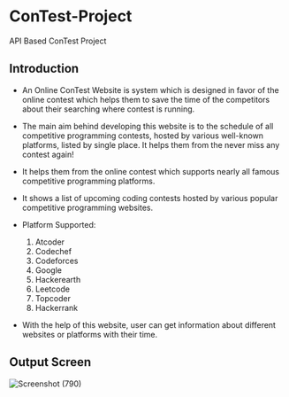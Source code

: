 # ConTest-Project
API Based ConTest  Project


##  Introduction

- An Online ConTest Website is system which is designed in favor of the online
contest which helps them to save the time of the competitors about their searching where
contest is running.
- The main aim behind developing this website is to the schedule of all competitive
programming contests, hosted by various well-known platforms, listed by single place. It
helps them from the never miss any contest again!
- It helps them from the online contest which supports nearly all famous competitive
programming platforms.
- It shows a list of upcoming coding contests hosted by various popular competitive
programming websites.

- Platform Supported:
    1. Atcoder
    2. Codechef
    3. Codeforces
    4. Google
    5. Hackerearth
    6. Leetcode
    7. Topcoder
    8. Hackerrank

- With the help of this website, user can get information about different websites or
platforms with their time.

## Output Screen

![Screenshot (790)](https://user-images.githubusercontent.com/105864503/180920636-d34d2942-3dfd-4201-98de-6bf8400123e3.png)


